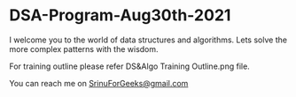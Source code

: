 # DSA-Program-Aug30th-2021

I welcome you to the world of data structures and algorithms. Lets solve the more complex patterns with the wisdom.

For training outline please refer DS&Algo Training Outline.png file.

You can reach me on SrinuForGeeks@gmail.com
